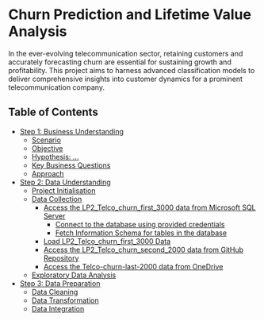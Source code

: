 # Churn Prediction and Lifetime Value Analysis
In the ever-evolving telecommunication sector, retaining customers and accurately forecasting churn are essential for sustaining growth and profitability. This project aims to harness advanced classification models to deliver comprehensive insights into customer dynamics for a prominent telecommunication company.

## Table of Contents
<!-- TOC-->

- [Step 1: Business Understanding](#step-1-business-understanding)
  - [Scenario](#scenario)
  - [Objective](#objective)
  - [Hypothesis: ...](#hypothesis-)
  - [Key Business Questions](#key-business-questions)
  - [Approach](#approach)
- [Step 2: Data Understanding](#step-2-data-understanding)
  - [Project Initialisation](#project-initialisation)
  - [Data Collection](#data-collection)
    - [Access the LP2_Telco_churn_first_3000 data from Microsoft SQL Server](#access-the-LP2_Telco_churn_first_3000-data-from-microsoft-sql-server)
      - [Connect to the database using provided credentials](#connect-to-the-database-using-provided-credentials)
      - [Fetch Information Schema for tables in the database](#fetch-information-schema-for-tables-in-the-database)
    - [Load LP2\_Telco\_churn\_first\_3000 Data](#load-lp2_Telco_churn_3000-data)
    - [Access the LP2_Telco_churn_second_2000 data from GitHub Repository](#access-the-LP2_Telco_churn_second_2000-data-from-github-repository)
    - [Access the Telco-churn-last-2000 data from OneDrive](#access-Telco-churn-last-2000-data-from-onedrive)
  - [Exploratory Data Analysis](#exploratory-data-analysis)
- [Step 3: Data Preparation](#step-3-data-preparation)
  - [Data Cleaning](#data-cleaning)
  - [Data Transformation](#data-transformation)
  - [Data Integration](#data-integration)

<!-- /TOC -->


  
 
